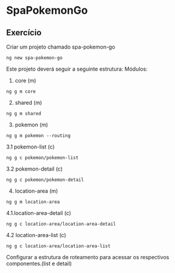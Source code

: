 # SpaPokemonGo

## Exercício
Criar um projeto chamado spa-pokemon-go

```shell
ng new spa-pokemon-go
```

Este projeto deverá seguir a seguinte estrutura:
Módulos:
1. core (m)
```shell
ng g m core
```
2. shared (m)
```shell
ng g m shared
```

3. pokemon (m)
```shell
ng g m pokemon --routing
```
3.1 pokemon-list (c)
```shell
ng g c pokemon/pokemon-list
```
3.2 pokemon-detail (c)
```shell
ng g c pokemon/pokemon-detail
```

4. location-area (m)
```shell
ng g m location-area
```
4.1.location-area-detail (c)
```shell
ng g c location-area/location-area-detail
```
4.2 location-area-list (c)
```shell
ng g c location-area/location-area-list
```

Configurar a estrutura de roteamento para acessar os respectivos componentes.(list e detail)

